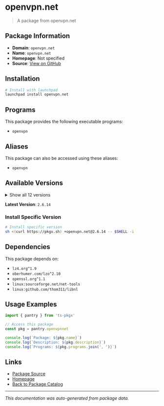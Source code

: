 # openvpn.net

> A package from openvpn.net

## Package Information

- **Domain**: `openvpn.net`
- **Name**: `openvpn.net`
- **Homepage**: Not specified
- **Source**: [View on GitHub](https://github.com/pkgxdev/pantry/tree/main/projects/openvpn.net/package.yml)

## Installation

```bash
# Install with launchpad
launchpad install openvpn.net
```

## Programs

This package provides the following executable programs:

- `openvpn`

## Aliases

This package can also be accessed using these aliases:

- `openvpn`

## Available Versions

<details>
<summary>Show all 12 versions</summary>

- `2.6.14`, `2.6.13`, `2.6.12`, `2.6.11`, `2.6.10`
- `2.6.9`, `2.6.8`, `2.6.7`, `2.6.6`, `2.6.5`
- `2.6.4`, `2.5.10`

</details>

**Latest Version**: `2.6.14`

### Install Specific Version

```bash
# Install specific version
sh <(curl https://pkgx.sh) +openvpn.net@2.6.14 -- $SHELL -i
```

## Dependencies

This package depends on:

- `lz4.org^1.9`
- `oberhumer.com/lzo^2.10`
- `openssl.org^1.1`
- `linux:sourceforge.net/net-tools`
- `linux:github.com/thom311/libnl`

## Usage Examples

```typescript
import { pantry } from 'ts-pkgx'

// Access this package
const pkg = pantry.openvpnnet

console.log(`Package: ${pkg.name}`)
console.log(`Description: ${pkg.description}`)
console.log(`Programs: ${pkg.programs.join(', ')}`)
```

## Links

- [Package Source](https://github.com/pkgxdev/pantry/tree/main/projects/openvpn.net/package.yml)
- [Homepage](#)
- [Back to Package Catalog](../package-catalog.md)

---

*This documentation was auto-generated from package data.*
